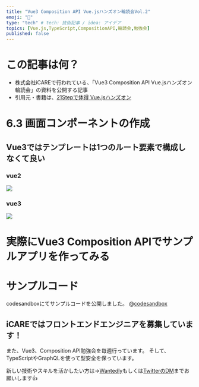 ```yaml
---
title: "Vue3 Composition API Vue.jsハンズオン輪読会Vol.2"
emoji: "🦔"
type: "tech" # tech: 技術記事 / idea: アイデア
topics: [Vue.js,TypeScript,CompositionAPI,輪読会,勉強会]
published: false
---
```


# この記事は何？
- 株式会社iCAREで行われている、「Vue3 Composition API Vue.jsハンズオン輪読会」の資料を公開する記事
- 引用元・書籍は、[21Stepで体得 Vue.jsハンズオン](https://amzn.to/349Q6DJ)

# 6.3 画面コンポーネントの作成
## Vue3ではテンプレートは1つのルート要素で構成しなくて良い

### vue2
![](https://res.cloudinary.com/dwq6umozu/image/upload/v1608529156/carbon_4_eq3o6v.png)

### vue3
![](https://res.cloudinary.com/dwq6umozu/image/upload/v1608529168/carbon_5_r3lr3w.png)

# 実際にVue3 Composition APIでサンプルアプリを作ってみる


# サンプルコード
codesandboxにてサンプルコードを公開しました。
@[codesandbox](https://codesandbox.io/embed/3-6-3qq6w?fontsize=14&hidenavigation=1&theme=dark)


## iCAREではフロントエンドエンジニアを募集しています！
また、Vue3、Composition API勉強会を毎週行っています。
そして、TypeScriptやGraphQLを使って型安全を保っています。

新しい技術やスキルを活かしたい方は→[Wantedly](https://www.wantedly.com/projects/549145)もしくは[TwitterのDM](https://twitter.com/watsuyo_2)までお願いします👍
